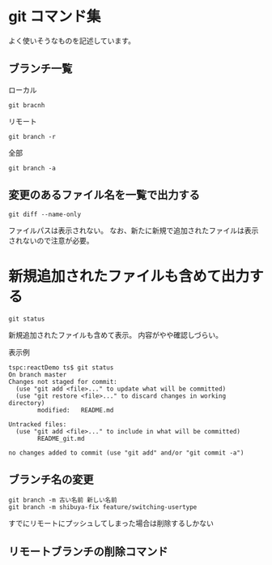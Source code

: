 # git コマンド集
よく使いそうなものを記述しています。


## ブランチ一覧
ローカル
```
git bracnh
```
リモート
```
git branch -r
```
全部
```
git branch -a
```


## 変更のあるファイル名を一覧で出力する
```
git diff --name-only
```
ファイルパスは表示されない。
なお、新たに新規で追加されたファイルは表示されないので注意が必要。

# 新規追加されたファイルも含めて出力する
```
git status
```
新規追加されたファイルも含めて表示。
内容がやや確認しづらい。

表示例
```
tspc:reactDemo ts$ git status
On branch master
Changes not staged for commit:
  (use "git add <file>..." to update what will be committed)
  (use "git restore <file>..." to discard changes in working directory)
        modified:   README.md

Untracked files:
  (use "git add <file>..." to include in what will be committed)
        README_git.md

no changes added to commit (use "git add" and/or "git commit -a")
```


## ブランチ名の変更
```
git branch -m 古い名前 新しい名前
git branch -m shibuya-fix feature/switching-usertype
```
すでにリモートにプッシュしてしまった場合は削除するしかない
## リモートブランチの削除コマンド
```

```
